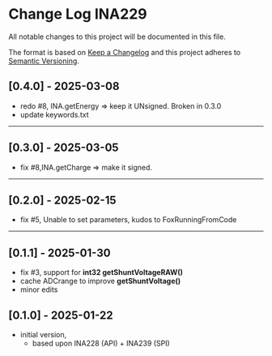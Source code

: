 # Change Log INA229

All notable changes to this project will be documented in this file.

The format is based on [Keep a Changelog](http://keepachangelog.com/)
and this project adheres to [Semantic Versioning](http://semver.org/).


## [0.4.0] - 2025-03-08
- redo #8, INA.getEnergy => keep it UNsigned. Broken in 0.3.0
- update keywords.txt

----

## [0.3.0] - 2025-03-05
- fix #8,INA.getCharge => make it signed.

----

## [0.2.0] - 2025-02-15
- fix #5, Unable to set parameters, kudos to FoxRunningFromCode

----

## [0.1.1] - 2025-01-30
- fix #3, support for **int32 getShuntVoltageRAW()**
- cache ADCrange to improve **getShuntVoltage()**
- minor edits

## [0.1.0] - 2025-01-22
- initial version, 
  - based upon INA228 (API) + INA239 (SPI)

